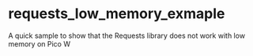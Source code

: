 # requests_low_memory_exmaple
A quick sample to show that the Requests library does not work with low memory on Pico W
